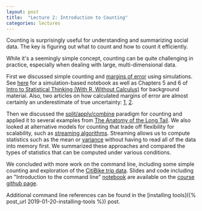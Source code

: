 ```yaml
---
layout: post
title:  "Lecture 2: Introduction to Counting"
categories: lectures
---
```


Counting is surprisingly useful for understanding and summarizing social data. The key is figuring out what to count and how to count it efficiently.

<center>
<script async class="speakerdeck-embed" data-id="0c088c1b50e44966a74c52e0b331995e" data-ratio="1.33333333333333" src="//speakerdeck.com/assets/embed.js"></script>
</center>

While it's a seemingly simple concept, counting can be quite challenging in practice, especially when dealing with large, multi-dimensional data.

First we discussed simple counting and [margins of error](https://en.wikipedia.org/wiki/Margin_of_error#Calculations_assuming_random_sampling) using simulations. See [here](https://github.com/jhofman/msd2019/blob/master/lecture_2/flip_coins.ipynb) for a simulation-based notebook as well as Chapters 5 and 6 of [Intro to Statistical Thinking (With R, Without Calculus)](http://pluto.huji.ac.il/~msby/StatThink/index.html) for background material. Also, two articles on how calculated margins of error are almost certainly an underestimate of true uncertainty: 
[1](https://www.nytimes.com/interactive/2016/09/20/upshot/the-error-the-polling-world-rarely-talks-about.html), [2](https://www.nytimes.com/2016/10/06/upshot/when-you-hear-the-margin-of-error-is-plus-or-minus-3-percent-think-7-instead.html).

Then we discussed the [split/apply/combine](http://bit.ly/splitapplycombine) paradigm for counting and applied it to several examples from [The Anatomy of the Long Tail](http://5harad.com/papers/long_tail.pdf).
We also looked at alternative models for counting that trade off flexibility for scalability, such as [streaming algorithms](http://en.wikipedia.org/wiki/Streaming_algorithm).
Streaming allows us to compute statistics such as the mean or [variance](http://www.johndcook.com/blog/standard_deviation/) without having to read all of the data into memory first.
We summarized these approaches and compared the types of statistics that can be computed under various conditions.

We concluded with more work on the command line, including some simple counting and exploration of the [CitiBike trip data](https://www.citibikenyc.com/system-data).
Slides and code including an "Introduction to the command line" [notebook](https://github.com/jhofman/msd2019/blob/master/lectures/lecture_2/intro_command_line.ipynb) are available on the [course github page](https://github.com/jhofman/msd2019/tree/master/lectures/lecture_2/).

Additional command line references can be found in the [installing tools]({% post_url 2019-01-20-installing-tools %}) post.
